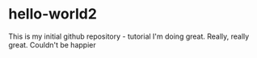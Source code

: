 # hello-world2
This is my initial github repository - tutorial
I'm doing great. Really, really great. Couldn't be happier
